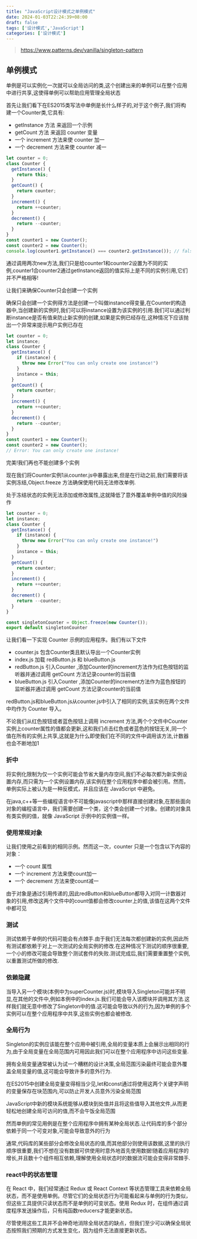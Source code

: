 ```yaml
---
title: "JavaScript设计模式之单例模式"
date: 2024-01-03T22:24:39+08:00
draft: false
tags: ['设计模式','JavaScript']
categories: ['设计模式']
---
```


> https://www.patterns.dev/vanilla/singleton-pattern

## 单例模式
单例是可以实例化一次就可以全局访问的类,这个创建出来的单例可以在整个应用中进行共享,这使得单例可以帮助应用管理全局状态

首先让我们看下在ES2015类写法中单例是长什么样子的,对于这个例子,我们将构建一个Counter类,它具有:
- getInstance 方法 来返回一个示例
- getCount 方法 来返回 counter 变量
- 一个 increment 方法来使 counter 加一
- 一个 decrement 方法来使 counter 减一

```javascript
let counter = 0;
class Counter {
  getInstance() {
    return this;
  }
  getCount() {
    return counter;
  }
  increment() {
    return ++counter;
  }
  decrement() {
    return --counter;
  }
}
const counter1 = new Counter();
const counter2 = new Counter();
console.log(counter1.getInstance() === counter2.getInstance()); // false
```
通过调用两次new方法,我们只是给counter1和counter2设置为不同的实例,counter1合counter2通过getInstance返回的值实际上是不同的实例引用,它们并不严格相等!

让我们来确保Counter只会创建一个实例

确保只会创建一个实例得方法是创建一个叫做instance得变量,在Counter的构造器中,当创建新的实例时,我们可以将instance设置为该实例的引用.我们可以通过判断instance是否有值来防止新实例的创建,如果是实例已经存在,这种情况下应该抛出一个异常来提示用户实例已存在

```javascript
let counter = 0;
let instance;
class Counter {
  getInstance() {
    if (instance) {
      throw new Error("You can only create one instance!")
    }
    instance = this;
  }
  getCount() {
    return counter;
  }
  increment() {
    return ++counter;
  }
  decrement() {
    return --counter;
  }
}
const counter1 = new Counter();
const counter2 = new Counter();
// Error: You can only create one instance!
```

完美!我们再也不能创建多个实例

现在我们将Counter实例1从counter.js中暴露出来,但是在行动之前,我们需要将该实例冻结,Object.freeze 方法确保使用代码无法修改单例.

处于冻结状态的实例无法添加或修改属性,这就降低了意外覆盖单例中值的风险操作

```javascript
let counter = 0;
let instance;
class Counter {
  getInstance() {
    if (instance) {
      throw new Error("You can only create one instance!")
    }
    instance = this;
  }
  getCount() {
    return counter;
  }
  increment() {
    return ++counter;
  }
  decrement() {
    return --counter;
  }
}

const singletonCounter = Object.freeze(new Counter());
export default singletonCounter
```

让我们看一下实现 Counter 示例的应用程序。我们有以下文件
- counter.js 包含Counter类且默认导出一个Counter实例
- index.js 加载 redButton.js 和 blueButton.js 
- redButton.js 引入Counter ,添加Counter的increment方法作为红色按钮的监听器并通过调用 getCount 方法记录counter的当前值
- blueButton.js 引入Counter ,添加Counter的increment方法作为蓝色按钮的监听器并通过调用 getCount 方法记录counter的当前值


redButton.js和blueButton.js从counter.js中引入了相同的实例,该实例在两个文件中均作为 Counter 导入。

不论我们从红色按钮或者蓝色按钮上调用 increment 方法,两个个文件中Counter实例上counter属性的值都会更新,这和我们点击红色或者蓝色的按钮无关,同一个值在所有的实例上共享,这就是为什么即使我们在不同的文件中调用该方法,计数器也会不断地加1

### 折中
将实例化限制为仅一个实例可能会节省大量内存空间,我们不必每次都为新实例设置内存,而只需为一个实例设置内存,该实例在整个应用程序中都会被引用。然而，单例实际上被认为是一种反模式，并且应该在 JavaScript 中避免。

在java,c++等一些编程语言中不可能像javascript中那样直接创建对象,在那些面向对象的编程语言中，我们需要创建一个类，这个类会创建一个对象。创建的对象具有类实例的值，就像 JavaScript 示例中的实例值一样。

### 使用常规对象
让我们使用之前看到的相同示例。然而这一次，counter 只是一个包含以下内容的对象：
- 一个 count 属性
- 一个 increment 方法来使count加一
- 一个 decrement 方法来使count减一


由于对象是通过引用传递的,因此redButton和blueButton都导入对同一计数器对象的引用,修改这两个文件中的count值都会修改counter上的值,该值在这两个文件中都可见

### 测试
测试依赖于单例的代码可能会有点棘手.由于我们无法每次都创建新的实例,因此所有测试都依赖于对上一次测试的全局实例的修改.在这种情况下测试的顺序很重要,一个小的修改可能会导致整个测试套件的失败.测试完成后,我们需要重置整个实例,以重置测试所做的修改.

### 依赖隐藏
当导入另一个模块(本例中为superCounter.js)时,模块导入Singleton可能并不明显,在其他的文件中,例如本例中的index.js.我们可能会导入该模块并调用其方法.这样我们就无意中修改了Singleton中的值.这可能会导致以外的行为,因为单例的多个实例可以在整个应用程序中共享,这些实例也都会被修改.

### 全局行为
Singleton的实例应该能在整个应用中被引用,全局的变量本质上会展示出相同的行为,由于全局变量在全局范围内可用因此我们可以在整个应用程序中访问这些变量.

拥有全局变量通常被认为试一个糟糕的设计决策,全局范围污染最终可能会意外覆盖全局变量的值,这可能会导致许多的意外行为.

在ES2015中创建全局变量变得相当少见,let和const通过将使用这两个关键字声明的变量保存在块范围内,可以防止开发人员意外污染全局范围

JavaScript中新的模块系统能够从模块到处值并且将这些值导入其他文件,从而更轻松地创建全局可访问的值,而不会午饭全局范围

然而单例的常见用例是在整个应用程序中拥有某种全局状态.让代码库的多个部分依赖于同一个可变对象,可能会导致意外的行为

通常,代码库的某些部分会修改全局状态的值,而其他部分则使用该数据,这里的执行顺序很重要,我们不想在没有数据可供使用时意外地首先使用数据!随着应用程序的增长,并且数十个组件相互依赖,理解使用全局状态时的数据流可能会变得非常棘手.

### react中的状态管理
在 React 中，我们经常通过 Redux 或 React Context 等状态管理工具来依赖全局状态，而不是使用单例。尽管它们的全局状态行为可能看起来与单例的行为类似，但这些工具提供只读状态而不是单例的可变状态。使用 Redux 时，在组件通过调度程序发送操作后，只有纯函数reducers才能更新状态。

尽管使用这些工具并不会神奇地消除全局状态的缺点，但我们至少可以确保全局状态按照我们预期的方式发生变化，因为组件无法直接更新状态。